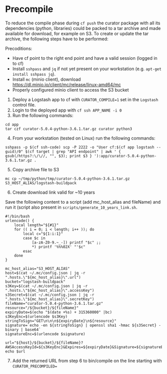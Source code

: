 # Precompile

To reduce the compile phase during `cf push` the curator package with all its dependencies (python, libraries) could be packed to a tar archive and made available for download, for example on S3. To create or update the tar archive, the following steps have to be performed:

Precoditions:

* Have cf point to the right end point and have a valid session (logged in to cf)
* Install `sshpass` and `jq` if not yet present on your workstation (e.g. `apt-get install sshpass jq`).
* Install `mc` (minio client), download https://dl.minio.io/client/mc/release/linux-amd64/mc
* Properly configured minio client to access the S3 bucket

1. Deploy a Logstash app to cf with `CURATOR_COMPILE=1` set in the `Logstash` control file.
2. Login to the deployed app with `cf ssh APP_NAME -i 0`
3. Run the following commands:

```
cd app
tar czf curator-5.0.4-python-3.6.1.tar.gz curator python3
```

4. From your workstation (tested on Linux) run the following commands:


```
sshpass -p $(cf ssh-code) scp -P 2222 -o "User cf:$(cf app logstash --guid)/0" $(cf target | grep "API endpoint" | awk ' { gsub(/https?:\/\//, "", $3); print $3 } '):app/curator-5.0.4-python-3.6.1.tar.gz .
```

5. Copy archive file to S3

```
mc cp ~/tmp/python/tmp/curator-5.0.4-python-3.6.1.tar.gz S3_HOST_ALIAS/logstash-buildpack
```

6. Create download link valid for ~10 years

Save the following content to a script (add mc_host_alias and fileName) and run it (script also present in `scripts/generate_10_years_link.sh`.

```
#!/bin/bash
urlencode() {
    local length="${#1}"
    for (( i = 0; i < length; i++ )); do
        local c="${1:i:1}"
        case $c in
            [a-zA-Z0-9.~_-]) printf "$c" ;;
            *) printf '%%%02X' "'$c"
        esac
    done
}

mc_host_alias="S3_HOST_ALIAS"
host=$(cat ~/.mc/config.json | jq -r ".hosts.\"${mc_host_alias}\".url")
bucket="logstash-buildpack"
s3Key=$(cat ~/.mc/config.json | jq -r ".hosts.\"${mc_host_alias}\".accessKey")
s3Secret=$(cat ~/.mc/config.json | jq -r ".hosts.\"${mc_host_alias}\".secretKey")
fileName="curator-5.0.4-python-3.6.1.tar.gz"
resource="/${bucket}/${fileName}"
expiryDate=$(echo "$(date +%s) + 315360000" |bc)
s3KeyEnc=$(urlencode $s3Key)
stringToSign="GET\n\n\n${expiryDate}\n${resource}"
signature=`echo -en ${stringToSign} | openssl sha1 -hmac ${s3Secret} -binary | base64`
signatureEnc=$(urlencode $signature)

url="${host}/${bucket}/${fileName}?AWSAccessKeyId=${s3KeyEnc}&Expires=${expiryDate}&Signature=${signatureEnc}"
echo $url
```

7. Add the returned URL from step 6 to bin/compile on the line starting with `CURATOR_PRECOMPILED=`